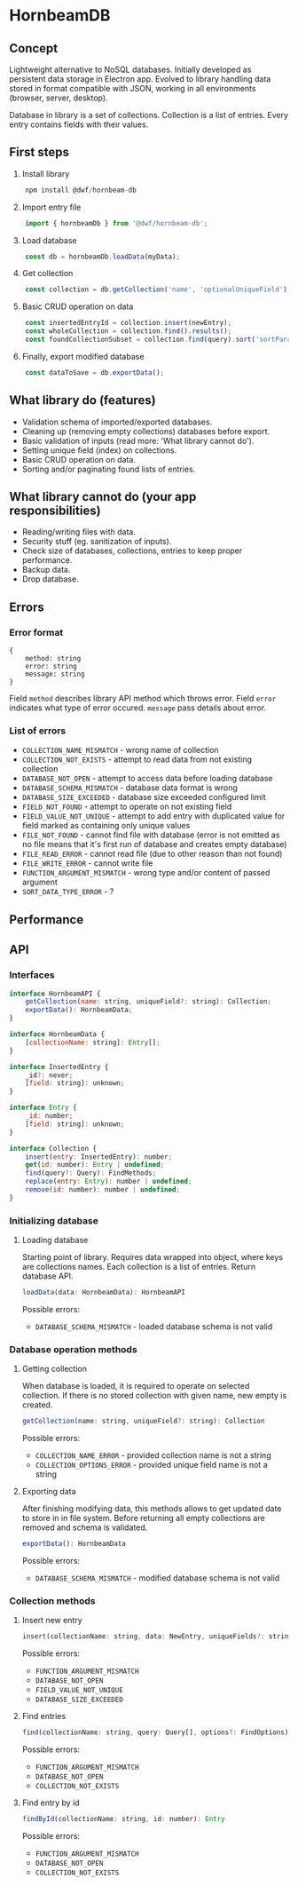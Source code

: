 # HornbeamDB

## Concept

Lightweight alternative to NoSQL databases. Initially developed as persistent data storage in Electron app. Evolved to library handling data stored in format compatible with JSON, working in all environments (browser, server, desktop).

Database in library is a set of collections. Collection is a list of entries. Every entry contains fields with their values.

## First steps

1. Install library

```js
    npm install @dwf/hornbeam-db
```

2. Import entry file

```js
    import { hornbeamDb } from '@dwf/hornbeam-db';
```

3. Load database

```js
    const db = hornbeamDb.loadData(myData);
```

4. Get collection

```js
    const collection = db.getCollection('name', 'optionalUniqueField');
```

5. Basic CRUD operation on data

```js
    const insertedEntryId = collection.insert(newEntry);
    const wholeCollection = collection.find().results();
    const foundCollectionSubset = collection.find(query).sort('sortParams', 'optionalLang').limit(25, 50).results();
```

6. Finally, export modified database

```js
    const dataToSave = db.exportData();
```

## What library do (features)

- Validation schema of imported/exported databases.
- Cleaning up (removing empty collections) databases before export.
- Basic validation of inputs (read more: 'What library cannot do').
- Setting unique field (index) on collections.
- Basic CRUD operation on data.
- Sorting and/or paginating found lists of entries.

## What library cannot do (your app responsibilities)

- Reading/writing files with data.
- Security stuff (eg. sanitization of inputs).
- Check size of databases, collections, entries to keep proper performance.
- Backup data.
- Drop database.

## Errors

### Error format

```
{
    method: string
    error: string
    message: string
}

```
Field `method` describes library API method which throws error. Field `error` indicates what type of error occured. `message` pass details about error.

### List of errors

* `COLLECTION_NAME_MISMATCH` - wrong name of collection
* `COLLECTION_NOT_EXISTS` - attempt to read data from not existing collection
* `DATABASE_NOT_OPEN` - attempt to access data before loading database
* `DATABASE_SCHEMA_MISMATCH` - database data format is wrong
* `DATABASE_SIZE_EXCEEDED` - database size exceeded configured limit
* `FIELD_NOT_FOUND` - attempt to operate on not existing field
* `FIELD_VALUE_NOT_UNIQUE` - attempt to add entry with duplicated value for field marked as containing only unique values
* `FILE_NOT_FOUND` - cannot find file with database (error is not emitted as no file means that it's first run of database and creates empty database)
* `FILE_READ_ERROR` - cannot read file (due to other reason than not found)
* `FILE_WRITE_ERROR` - cannot write file
* `FUNCTION_ARGUMENT_MISMATCH` - wrong type and/or content of passed argument
* `SORT_DATA_TYPE_ERROR` - ?

## Performance

## API

### Interfaces

```js
interface HornbeamAPI {
    getCollection(name: string, uniqueField?: string): Collection;
    exportData(): HornbeamData;
}
```

```js
interface HornbeamData {
    [collectionName: string]: Entry[];
}
```

```js
interface InsertedEntry {
    _id?: never;
    [field: string]: unknown;
}

interface Entry {
    _id: number;
    [field: string]: unknown;
}
```

```js
interface Collection {
    insert(entry: InsertedEntry): number;
    get(id: number): Entry | undefined;
    find(query?: Query): FindMethods;
    replace(entry: Entry): number | undefined;
    remove(id: number): number | undefined;
}
```

### Initializing database

1. Loading database

    Starting point of library. Requires data wrapped into object, where keys are collections names. Each collection is a list of entries. Return database API.

    ```js
    loadData(data: HornbeamData): HornbeamAPI
    ```
    
    Possible errors:
    * `DATABASE_SCHEMA_MISMATCH` - loaded database schema is not valid

### Database operation methods

1. Getting collection

    When database is loaded, it is required to operate on selected collection. If there is no stored collection with given name, new empty is created.

    ```js
    getCollection(name: string, uniqueField?: string): Collection
    ```
    Possible errors:  
    * `COLLECTION_NAME_ERROR` - provided collection name is not a string
    * `COLLECTION_OPTIONS_ERROR` - provided unique field name is not a string


2. Exporting data

    After finishing modifying data, this methods allows to get updated date to store in in file system. Before returning all empty collections are removed and schema is validated.

    ```js
    exportData(): HornbeamData
    ```
    Possible errors:
    * `DATABASE_SCHEMA_MISMATCH` - modified database schema is not valid

### Collection methods

1. Insert new entry

    ```js
    insert(collectionName: string, data: NewEntry, uniqueFields?: string[]): number
    ```
    Possible errors:
    * `FUNCTION_ARGUMENT_MISMATCH`
    * `DATABASE_NOT_OPEN`
    * `FIELD_VALUE_NOT_UNIQUE`
    * `DATABASE_SIZE_EXCEEDED`

2. Find entries

    ```js
    find(collectionName: string, query: Query[], options?: FindOptions): FindResults
    ```
    Possible errors:
    * `FUNCTION_ARGUMENT_MISMATCH`
    * `DATABASE_NOT_OPEN`
    * `COLLECTION_NOT_EXISTS`

3. Find entry by id

    ```js
    findById(collectionName: string, id: number): Entry
    ```
    Possible errors:
    * `FUNCTION_ARGUMENT_MISMATCH`
    * `DATABASE_NOT_OPEN`
    * `COLLECTION_NOT_EXISTS`

